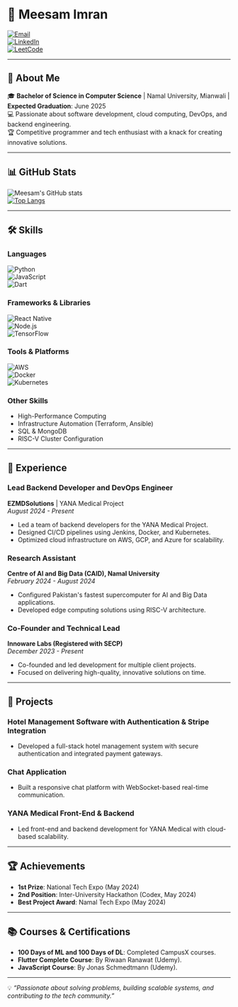 # 💼 Meesam Imran  
[![Email](https://img.shields.io/badge/Email-meesamimran1042%40gmail.com-red?style=flat-square&logo=gmail&logoColor=white)](mailto:meesamimran1042@gmail.com)  
[![LinkedIn](https://img.shields.io/badge/LinkedIn-MeesamImran-blue?style=flat-square&logo=linkedin&logoColor=white)](https://www.linkedin.com/in/meesam-imran-9b2780235/)  
[![LeetCode](https://img.shields.io/badge/LeetCode-Meesam1214-orange?style=flat-square&logo=leetcode)](https://leetcode.com/u/Meesam1214/)  

---

## 🚀 About Me  
🎓 **Bachelor of Science in Computer Science** | Namal University, Mianwali | **Expected Graduation**: June 2025  
💻 Passionate about software development, cloud computing, DevOps, and backend engineering.  
🏆 Competitive programmer and tech enthusiast with a knack for creating innovative solutions.  

---

## 📊 GitHub Stats  
![Meesam's GitHub stats](https://github-readme-stats.vercel.app/api?username=Meesam-12321&show_icons=true&theme=radical)  
[![Top Langs](https://github-readme-stats.vercel.app/api/top-langs/?username=Meesam-12321&layout=compact&theme=radical)](https://github.com/anuraghazra/github-readme-stats)

---

## 🛠️ Skills  
### **Languages**  
![Python](https://img.shields.io/badge/Python-3776AB?style=flat-square&logo=python&logoColor=white)  
![JavaScript](https://img.shields.io/badge/JavaScript-F7DF1E?style=flat-square&logo=javascript&logoColor=black)  
![Dart](https://img.shields.io/badge/Dart-0175C2?style=flat-square&logo=dart&logoColor=white)

### **Frameworks & Libraries**  
![React Native](https://img.shields.io/badge/React_Native-20232A?style=flat-square&logo=react&logoColor=61DAFB)  
![Node.js](https://img.shields.io/badge/Node.js-43853D?style=flat-square&logo=node.js&logoColor=white)  
![TensorFlow](https://img.shields.io/badge/TensorFlow-FF6F00?style=flat-square&logo=tensorflow&logoColor=white)  

### **Tools & Platforms**  
![AWS](https://img.shields.io/badge/AWS-232F3E?style=flat-square&logo=amazon-aws&logoColor=white)  
![Docker](https://img.shields.io/badge/Docker-2496ED?style=flat-square&logo=docker&logoColor=white)  
![Kubernetes](https://img.shields.io/badge/Kubernetes-326CE5?style=flat-square&logo=kubernetes&logoColor=white)  

### **Other Skills**  
- High-Performance Computing  
- Infrastructure Automation (Terraform, Ansible)  
- SQL & MongoDB  
- RISC-V Cluster Configuration  

---

## 💼 Experience  
### Lead Backend Developer and DevOps Engineer  
**EZMDSolutions** | YANA Medical Project  
*August 2024 - Present*  
- Led a team of backend developers for the YANA Medical Project.  
- Designed CI/CD pipelines using Jenkins, Docker, and Kubernetes.  
- Optimized cloud infrastructure on AWS, GCP, and Azure for scalability.  

### Research Assistant  
**Centre of AI and Big Data (CAID), Namal University**  
*February 2024 - August 2024*  
- Configured Pakistan's fastest supercomputer for AI and Big Data applications.  
- Developed edge computing solutions using RISC-V architecture.  

### Co-Founder and Technical Lead  
**Innoware Labs (Registered with SECP)**  
*December 2023 - Present*  
- Co-founded and led development for multiple client projects.  
- Focused on delivering high-quality, innovative solutions on time.  

---

## 🌟 Projects  
### **Hotel Management Software with Authentication & Stripe Integration**  
- Developed a full-stack hotel management system with secure authentication and integrated payment gateways.  

### **Chat Application**  
- Built a responsive chat platform with WebSocket-based real-time communication.  

### **YANA Medical Front-End & Backend**  
- Led front-end and backend development for YANA Medical with cloud-based scalability.  

---

## 🏆 Achievements  
- **1st Prize**: National Tech Expo (May 2024)  
- **2nd Position**: Inter-University Hackathon (Codex, May 2024)  
- **Best Project Award**: Namal Tech Expo (May 2024)  

---

## 📚 Courses & Certifications  
- **100 Days of ML and 100 Days of DL**: Completed CampusX courses.  
- **Flutter Complete Course**: By Riwaan Ranawat (Udemy).  
- **JavaScript Course**: By Jonas Schmedtmann (Udemy).  

---

💡 *“Passionate about solving problems, building scalable systems, and contributing to the tech community.”*  
